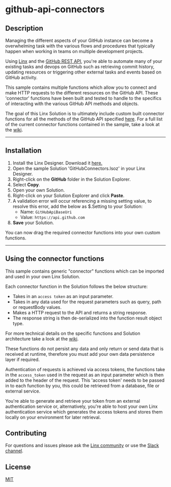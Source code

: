 # github-api-connectors

## Description

Managing the different aspects of your GitHub instance can become a overwhelming task with the various flows and procedures that typically happen when working in teams on multiple development projects. 

Using [Linx](https://linx.software) and the [GitHub REST API](https://docs.github.com/en/rest), you're able to automate many of your existing tasks and devops on GitHub such as retrieving commit history, updating resources or triggering other external tasks and events based on GitHub activity.

This sample contains multiple functions which allow you to connect and make HTTP requests to the different resources on the GitHub API. These 'connector' functions have been built and tested to handle to the specifics of interacting with the various GitHub API methods and objects. 

The goal of this Linx Solution is to ultimately include custom built connector functions for all the methods of the GitHub API specified [here](https://docs.github.com/en/rest/reference). For a full list of the current connector functions contained in the sample, take a look at the [wiki](https://github.com/linx-software/github-api-connectors/wiki).

---
## Installation

1. Install the Linx Designer. Download it [here.](https://linx.software)
2. Open the sample Solution 'GitHubConnectors.lsoz' in your Linx Designer.
2. Right-click on the **GitHub** folder in the Solution Explorer.
3. Select **Copy**.
4. Open your own Solution.
5. Right-click on your Solution Explorer and click **Paste**.
4. A validation error will occur referencing a missing setting value, to resolve this error, add the below as $.Setting to your Solution:
   - Name: `GitHubApiBaseUri`
   - Value: `https://api.github.com`  
1. **Save** your Solution.

You can now drag the required connector functions into your own custom functions.

---

## Using the connector functions

This sample contains generic "connector" functions which can be imported and used in your own Linx Solution.
 
Each connector function in the Solution follows the below structure:
- Takes in an `access token` as an input parameter.
- Takes in any data used for the request parameters such as query, path or requestBody values.
- Makes a HTTP request to the API and returns a string response.
- The response string is then de-serialized into the function result object type.

For more technical details on the specific functions and Solution architecture take a look at the [wiki](https://github.com/linx-software/github-api-connectors/wiki).

These functions do not persist any data and only return or send data that is received at runtime, therefore you must add your own data persistence layer if required.

Authentication of requests is achieved via access tokens, the functions take in the `access_token` used in the request as an input parameter which is then added to the header of the request. This 'access token' needs to be passed in to each function by you, this could be retrieved from a database, file or external service. 

You're able to generate and retrieve your token from an external authentication service or, alternatively, you're able to host your own Linx authentication service which generates the access tokens and stores them locally on your environment for later retrieval.


## Contributing

For questions and issues please ask the [Linx community](https://linx/software/community) or use the [Slack channel](https://linxsoftware.slack.com/archives/C01FLBC1XNX). 

## License

[MIT](https://github.com/linx-software/template-repo/blob/main/LICENSE.txt)


